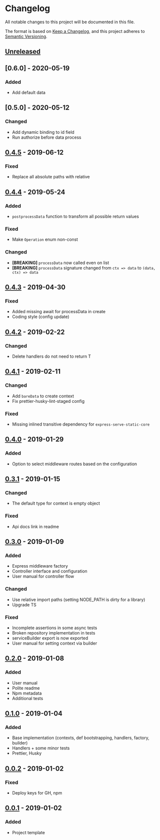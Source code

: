 # Changelog
All notable changes to this project will be documented in this file.

The format is based on [Keep a Changelog](https://keepachangelog.com/en/1.0.0/),
and this project adheres to [Semantic Versioning](https://semver.org/spec/v2.0.0.html).

## [Unreleased]

## [0.6.0] - 2020-05-19
### Added
 - Add default data

## [0.5.0] - 2020-05-12
### Changed
 - Add dynamic binding to id field
 - Run authorize before data process

## [0.4.5] - 2019-06-12
### Fixed
 - Replace all absolute paths with relative

## [0.4.4] - 2019-05-24
### Added
- `postprocessData` function to transform all possible return values

### Fixed
 - Make `Operation` enum non-const

### Changed
- **[BREAKING]** `processData` now called even on list
- **[BREAKING]** `processData` signature changed from `ctx => data` to `(data, ctx) => data`

## [0.4.3] - 2019-04-30
### Fixed
- Added missing await for processData in create
- Coding style (config update)

## [0.4.2] - 2019-02-22
### Changed
- Delete handlers do not need to return T

## [0.4.1] - 2019-02-11
### Changed
- Add `bareData` to create context
- Fix prettier-husky-lint-staged config

### Fixed
- Missing inlined transitive dependency for `express-serve-static-core`

## [0.4.0] - 2019-01-29
### Added
- Option to select middleware routes based on the configuration

## [0.3.1] - 2019-01-15
### Changed
- The default type for context is empty object

### Fixed
- Api docs link in readme

## [0.3.0] - 2019-01-09
### Added
- Express middleware factory
- Controller interface and configuration
- User manual for controller flow

### Changed
- Use relative import paths (setting NODE_PATH is dirty for a library)
- Upgrade TS

### Fixed
- Incomplete assertions in some async tests
- Broken repository implementation in tests
- serviceBuilder export is now exported
- User manual for setting context via builder

## [0.2.0] - 2019-01-08
### Added
- User manual
- Polite readme
- Npm metadata
- Additional tests

## [0.1.0] - 2019-01-04
### Added
- Base implementation (contexts, def bootstrapping, handlers, factory, builder)
- Handlers + some minor tests
- Prettier, Husky

## [0.0.2] - 2019-01-02
### Fixed
- Deploy keys for GH, npm

## [0.0.1] - 2019-01-02
### Added
- Project template

[Unreleased]: https://github.com/AckeeCZ/crudella/compare/v0.4.5...HEAD
[0.4.5]: https://github.com/AckeeCZ/crudella/compare/v0.4.4...v0.4.5
[0.4.4]: https://github.com/AckeeCZ/crudella/compare/v0.4.3...v0.4.4
[0.4.3]: https://github.com/AckeeCZ/crudella/compare/v0.4.2...v0.4.3
[0.4.2]: https://github.com/AckeeCZ/crudella/compare/v0.4.1...v0.4.2
[0.4.1]: https://github.com/AckeeCZ/crudella/compare/v0.4.0...v0.4.1
[0.4.0]: https://github.com/AckeeCZ/crudella/compare/v0.3.1...v0.4.0
[0.3.1]: https://github.com/AckeeCZ/crudella/compare/v0.3.0...v0.3.1
[0.3.0]: https://github.com/AckeeCZ/crudella/compare/v0.2.0...v0.3.0
[0.2.0]: https://github.com/AckeeCZ/crudella/compare/v0.1.0...v0.2.0
[0.1.0]: https://github.com/AckeeCZ/crudella/compare/v0.0.2...v0.1.0
[0.0.2]: https://github.com/AckeeCZ/crudella/compare/v0.0.1...v0.0.2
[0.0.1]: https://github.com/AckeeCZ/crudella/compare/41a6bfc...v0.0.1
